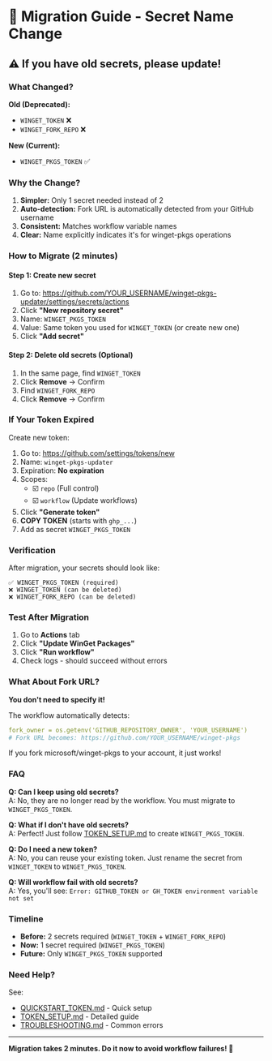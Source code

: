 # 🔄 Migration Guide - Secret Name Change

## ⚠️ If you have old secrets, please update!

### What Changed?

**Old (Deprecated):**
- `WINGET_TOKEN` ❌
- `WINGET_FORK_REPO` ❌

**New (Current):**
- `WINGET_PKGS_TOKEN` ✅

### Why the Change?

1. **Simpler:** Only 1 secret needed instead of 2
2. **Auto-detection:** Fork URL is automatically detected from your GitHub username
3. **Consistent:** Matches workflow variable names
4. **Clear:** Name explicitly indicates it's for winget-pkgs operations

### How to Migrate (2 minutes)

#### Step 1: Create new secret
1. Go to: https://github.com/YOUR_USERNAME/winget-pkgs-updater/settings/secrets/actions
2. Click **"New repository secret"**
3. Name: `WINGET_PKGS_TOKEN`
4. Value: Same token you used for `WINGET_TOKEN` (or create new one)
5. Click **"Add secret"**

#### Step 2: Delete old secrets (Optional)
1. In the same page, find `WINGET_TOKEN`
2. Click **Remove** → Confirm
3. Find `WINGET_FORK_REPO`
4. Click **Remove** → Confirm

### If Your Token Expired

Create new token:
1. Go to: https://github.com/settings/tokens/new
2. Name: `winget-pkgs-updater`
3. Expiration: **No expiration**
4. Scopes:
   - ☑️ `repo` (Full control)
   - ☑️ `workflow` (Update workflows)
5. Click **"Generate token"**
6. **COPY TOKEN** (starts with `ghp_...`)
7. Add as secret `WINGET_PKGS_TOKEN`

### Verification

After migration, your secrets should look like:

```
✅ WINGET_PKGS_TOKEN (required)
❌ WINGET_TOKEN (can be deleted)
❌ WINGET_FORK_REPO (can be deleted)
```

### Test After Migration

1. Go to **Actions** tab
2. Click **"Update WinGet Packages"**
3. Click **"Run workflow"**
4. Check logs - should succeed without errors

### What About Fork URL?

**You don't need to specify it!**

The workflow automatically detects:
```yaml
fork_owner = os.getenv('GITHUB_REPOSITORY_OWNER', 'YOUR_USERNAME')
# Fork URL becomes: https://github.com/YOUR_USERNAME/winget-pkgs
```

If you fork microsoft/winget-pkgs to your account, it just works!

### FAQ

**Q: Can I keep using old secrets?**  
A: No, they are no longer read by the workflow. You must migrate to `WINGET_PKGS_TOKEN`.

**Q: What if I don't have old secrets?**  
A: Perfect! Just follow [TOKEN_SETUP.md](TOKEN_SETUP.md) to create `WINGET_PKGS_TOKEN`.

**Q: Do I need a new token?**  
A: No, you can reuse your existing token. Just rename the secret from `WINGET_TOKEN` to `WINGET_PKGS_TOKEN`.

**Q: Will workflow fail with old secrets?**  
A: Yes, you'll see: `Error: GITHUB_TOKEN or GH_TOKEN environment variable not set`

### Timeline

- **Before:** 2 secrets required (`WINGET_TOKEN` + `WINGET_FORK_REPO`)
- **Now:** 1 secret required (`WINGET_PKGS_TOKEN`)
- **Future:** Only `WINGET_PKGS_TOKEN` supported

### Need Help?

See:
- [QUICKSTART_TOKEN.md](QUICKSTART_TOKEN.md) - Quick setup
- [TOKEN_SETUP.md](TOKEN_SETUP.md) - Detailed guide
- [TROUBLESHOOTING.md](TROUBLESHOOTING.md) - Common errors

---

**Migration takes 2 minutes. Do it now to avoid workflow failures! 🚀**
